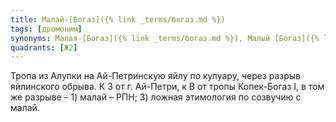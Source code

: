 ```yaml
---
title: Малай-[Богаз]({% link _terms/богаз.md %})
tags: [дромоним]
synonyms: Малая-[Богаз]({% link _terms/богаз.md %}), Малый [Богаз]({% link _terms/богаз.md %}), Алупка-[Богаз]({% link _terms/богаз.md %})
quadrants: [Ж2]
---
```


Тропа из Алупки на Ай-Петринскую яйлу по кулуару, через разрыв яйлинского
обрыва. К З от г. Ай-Петри, к В от тропы Копек-Богаз I, в том же разрыве – 1)
малай – РПН; 3) ложная этимология по созвучию с малай.
